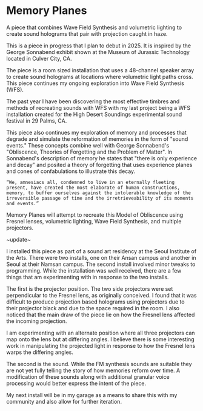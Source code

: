 # Memory Planes



A piece that combines Wave Field Synthesis and volumetric lighting to create sound holograms that pair with projection caught in haze.

This is a piece in progress that I plan to debut in 2025. It is inspired by the George Sonnabend exhibit shown at the Museum of Jurassic Technology located in Culver City, CA.

The piece is a room sized installation that uses a 48-channel speaker array to create sound holograms at locations where volumetric light paths cross. This piece continues my ongoing exploration into Wave Field Synthesis (WFS).

The past year I have been discovering the most effective timbres and methods of recreating sounds with WFS with my last project being a WFS installation created for the High Desert Soundings experimental sound festival in 29 Palms, CA.

This piece also continues my exploration of memory and processes that degrade and simulate the reformation of memories in the form of "sound events." These concepts combine well with George Sonnabend's "Obliscence, Theories of Forgetting and the Problem of Matter". In Sonnabend's description of memory he states that "there is only experience and decay" and posited a theory of forgetting that uses experience planes and cones of confabulations to illustrate this decay.

    “We, amnesiacs all, condemned to live in an eternally fleeting present, have created the most elaborate of human constructions, memory, to buffer ourselves against the intolerable knowledge of the irreversible passage of time and the irretrieveability of its moments and events.”

Memory Planes will attempt to recreate this Model of Obliscence using Fresnel lenses, volumetric lighting, Wave Field Synthesis, and multiple projectors.

~update~

I installed this piece as part of a sound art residency at the Seoul Institute of the Arts. There were two installs, one on their Ansan campus and another in Seoul at their Namsan campus. The second install involved minor tweaks to programming. While the installation was well received, there are a few things that am experimenting with in response to the two installs.

The first is the projector position. The two side projectors were set perpendicular to the Fresnel lens, as originally conceived. I found that it was difficult to produce projection based holograms using projectors due to their projector black and due to the space required in the room. I also noticed that the main draw of the piece lie on how the Fresnel lens affected the incoming projection.

I am experimenting with an alternate position where all three projectors can map onto the lens but at differing angles. I believe there is some interesting work in manipulating the projected light in response to how the Fresnel lens warps the differing angles.

The second is the sound. While the FM synthesis sounds are suitable they are not yet fully telling the story of how memories reform over time. A modification of these sounds along with additional granular voice processing would better express the intent of the piece.

My next install will be in my garage as a means to share this with my community and also allow for further iteration.
